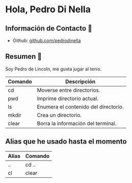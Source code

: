 #  Hola, Pedro Di Nella 

## Información de Contacto 📧
* Github: [github.com/pedrodinella](github.com/pedrodinella)

## Resumen 📄
Soy Pedro de Lincoln, me gusta jugar al tenis.


| Comando | Descripción                          |
|---------|--------------------------------------|
| cd      | Moverse entre directorios.           |
| pwd     | Imprime directorio actual.           |
| ls      | Enumera el contenido del directorio. |
| mkdir   | Crea un directorio.                  |
| clear   | Borra la información del terminal.   |

## Alias que he usado hasta el momento

| Alias  | Comando |
| ------ | --------|
| ..     | cd ..   |
| cl     | clear   |